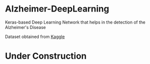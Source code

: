 # Alzheimer-DeepLearning
Keras-based Deep Learning Network that helps in the detection of the Alzheimer's Disease

Dataset obtained from [Kaggle](https://www.kaggle.com/code/amyjang/alzheimer-mri-model-tensorflow-2-3-data-loading/data)

# Under Construction
